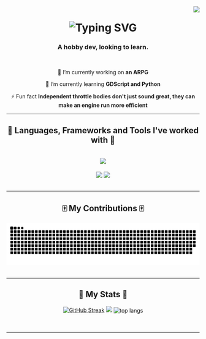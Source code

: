 <img align="right" src="https://visitor-badge.laobi.icu/badge?page_id=HyPerMax5.HyPerMax5" />
<h1 align="center">
    <img src="https://readme-typing-svg.herokuapp.com?font=Fira+Code&size=25&pause=1000&color=F0CA00&center=true&vCenter=true&random=false&width=435&lines=G'day+mate!;Welcome+to+my+profile+%3A)" alt="Typing SVG" />
    </h1>
</a>

<h3 align="center">A hobby dev, looking to learn.</h3>
<br/>

<div align="center">
 
 🔭 I’m currently working on **an ARPG**
 
 🌱 I’m currently learning **GDScript and Python**

 ⚡ Fun fact **Independent throttle bodies don't just sound great, they can make an engine run more efficient**

 </div>
 <hr/>
 <h2 align="center">🧰 Languages, Frameworks and Tools I've worked with 🧰</h2>
<br/>
<div align="center">
    <img src="https://skillicons.dev/icons?i=godot,blender,linux,raspberrypi,docker,nginx,py,html" /><br>
    <br>
    <img src="https://img.shields.io/badge/affinityphoto-%237E4DD2.svg?style=for-the-badge&logo=affinity-photo&logoColor=white" />
    <img src="https://img.shields.io/badge/affinitydesginer-%231B72BE.svg?style=for-the-badge&logo=affinity-designer&logoColor=white" />
</div>
<br>
<hr>

<div align="center">
 <h2>🀄 My Contributions 🀄</h2>

 <img alt="snake eating my contributions" src="https://raw.githubusercontent.com/HyPerMax5/HyPerMax5/output/github-contribution-grid-snake.svg" />
 
 <br/>

</div>
<br/>
<hr/>
<div align=center>
<h2>📜 My Stats 📜</h2>
<a href="https://git.io/streak-stats"><img width=400 src="https://streak-stats.demolab.com?user=HyPerMax5&theme=highcontrast" alt="GitHub Streak" /></a>
<img width=380 src="https://github-readme-stats.vercel.app/api?username=HyPerMax5&show_icons=true&theme=highcontrast"/>
<img width= 280 align="center" src="https://github-readme-stats.vercel.app/api/top-langs/?username=HyPerMax5&langs_count=8&layout=donut&theme=highcontrast&exclude_repo=github-readme-stats" alt="top langs" />
</div>
<br/><br/>

<hr/>

<br/>